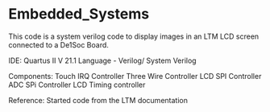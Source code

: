 # Embedded_Systems

This code is a system verilog code to display images in an LTM LCD screen connected to a De1Soc Board. 

IDE: Quartus II V 21.1
Language - Verilog/ System Verilog

Components:
Touch IRQ Controller
Three Wire Controller
LCD SPI Controller
ADC SPi Controller
LCD Timing controller


Reference: Started code from the LTM documentation
